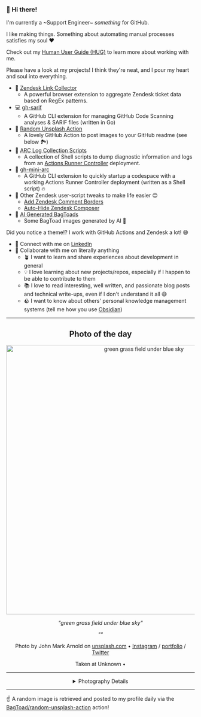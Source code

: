 ### 👋 Hi there!

I'm currently a ~Support Engineer~ _something_ for GitHub.

I like making things. Something about automating manual processes satisfies my soul ❤️

Check out my [Human User Guide (HUG)](https://gist.github.com/BagToad/a28f06f1c46e6e5d419b98921e835f40) to learn more about working with me.

Please have a look at my projects! I think they're neat, and I pour my heart and soul into everything.

- 🔗 [Zendesk Link Collector](https://github.com/BagToad/Zendesk-Link-Collector) 
  - A powerful browser extension to aggregate Zendesk ticket data based on RegEx patterns.
- 💻 [gh-sarif](https://github.com/BagToad/gh-sarif)
  - A GitHub CLI extension for managing GitHub Code Scanning analyses & SARIF files (written in Go)
- 🌊 [Random Unsplash Action](https://github.com/BagToad/random-unsplash-action)
  - A lovely GitHub Action to post images to your GitHub readme (see below 🏞️)
- 🏃 [ARC Log Collection Scripts](https://github.com/BagToad/arc-log-collection-scripts)
  - A collection of Shell scripts to dump diagnostic information and logs from an [Actions Runner Controller](https://github.com/actions/actions-runner-controller) deployment.
- 🏃 [gh-mini-arc](https://github.com/BagToad/gh-mini-arc)
  - A GitHub CLI extension to quickly startup a codespace with a working Actions Runner Controller deployment (written as a Shell script) 🔥
- 🧘 Other Zendesk user-script tweaks to make life easier 😊
  - [Add Zendesk Comment Borders](https://github.com/BagToad/add-zendesk-comment-borders)
  - [Auto-Hide Zendesk Composer](https://github.com/BagToad/Auto-Hide-Zendesk-Composer)
- 🐸 [AI Generated BagToads](https://github.com/BagToad/bagtoads)
  - Some BagToad images generated by AI 🐸

Did you notice a theme!? I work with GitHub Actions and Zendesk a lot! 😅

- 🔗 Connect with me on [LinkedIn](https://www.linkedin.com/in/kynan-ware/)
- 🤝 Collaborate with me on literally anything
  - 🪴 I want to learn and share experiences about development in general
  - 💡 I love learning about new projects/repos, especially if I happen to be able to contribute to them
  - 📚 I love to read interesting, well written, and passionate blog posts and technical write-ups, even if I don't understand it all 😅
  - 🪨 I want to know about others' personal knowledge management systems (tell me how you use [Obsidian](https://obsidian.md/))
 
----
<div align="center">

## Photo of the day
  
  <a href="https://unsplash.com/photos/green-grass-field-under-blue-sky-XNIjmb6Ax04"><img width="720" src="https://images.unsplash.com/photo-1429704658776-3d38c9990511?crop=entropy&cs=tinysrgb&fit=max&fm=jpg&ixid=M3w1NTI0NDl8MHwxfHJhbmRvbXx8fHx8fHx8fDE3NDQ5NTYwMjJ8&ixlib=rb-4.0.3&q=80&w=1080" alt="green grass field under blue sky"></a>
  
  <em>"green grass field under blue sky"</em>
  
  <em>""</em>

  Photo by John Mark Arnold on [unsplash.com](https://unsplash.com/) • [Instagram](https://instagram.com/johnmarkarnold) / [portfolio](https://www.instagram.com/johnmarkarnold/) / [Twitter](https://twitter.com/JohnMarkArnold)
  
  Taken at Unknown • 
  
  ---
  
<details>
<summary>Photography Details</summary>
  
| Parameter     | Value |
| ------------- | ----- |
| Camera Model  | Canon EOS 550D |
| Exposure Time | 1/1000 |
| Aperture      | 5.6 |
| Focal Length  | 55.0 |
| ISO           | 200 |
| Location      | Unknown (null) |
| Coordinates   | Latitude null, Longitude null |

### Map

Map unavailable

</details>

</div>

----

☝️ A random image is retrieved and posted to my profile daily via the [BagToad/random-unsplash-action](https://github.com/BagToad/random-unsplash-action) action!
